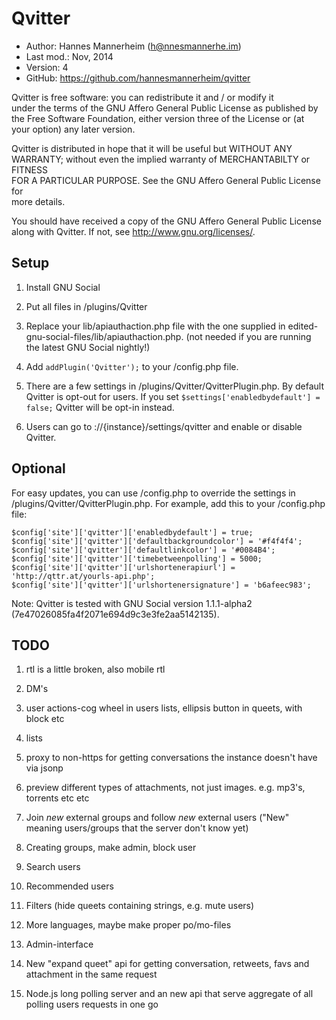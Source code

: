 Qvitter
==========================================

* Author:    Hannes Mannerheim (<h@nnesmannerhe.im>)
* Last mod.: Nov, 2014
* Version:   4
* GitHub:    <https://github.com/hannesmannerheim/qvitter>

Qvitter is free  software:  you can  redistribute it  and / or  modify it  
under the  terms of the GNU Affero General Public License as published by  
the Free Software Foundation,  either version three of the License or (at  
your option) any later version.                                            
                                                                           
Qvitter is distributed  in hope that  it will be  useful but  WITHOUT ANY  
WARRANTY;  without even the implied warranty of MERCHANTABILTY or FITNESS  
FOR A PARTICULAR PURPOSE.  See the  GNU Affero General Public License for  
more details.                                                              
                                                                           
You should have received a copy of the  GNU Affero General Public License  
along with Qvitter. If not, see <http://www.gnu.org/licenses/>.            
                                                                           
Setup
-----

1. Install GNU Social

2. Put all files in /plugins/Qvitter

3. Replace your lib/apiauthaction.php file with the one supplied in 
edited-gnu-social-files/lib/apiauthaction.php. (not needed if you
are running the latest GNU Social nightly!)

4. Add `addPlugin('Qvitter');` to your /config.php file.

5. There are a few settings in /plugins/Qvitter/QvitterPlugin.php. By default Qvitter is 
opt-out for users. If you set `$settings['enabledbydefault'] = false;` Qvitter will
be opt-in instead.

6. Users can go to ://{instance}/settings/qvitter and enable or disable Qvitter.

Optional
-----

For easy updates, you can use /config.php to override the settings in /plugins/Qvitter/QvitterPlugin.php.
For example, add this to your /config.php file:

````// Qvitter-settings
$config['site']['qvitter']['enabledbydefault'] = true;
$config['site']['qvitter']['defaultbackgroundcolor'] = '#f4f4f4';
$config['site']['qvitter']['defaultlinkcolor'] = '#0084B4';
$config['site']['qvitter']['timebetweenpolling'] = 5000;
$config['site']['qvitter']['urlshortenerapiurl'] = 'http://qttr.at/yourls-api.php';	
$config['site']['qvitter']['urlshortenersignature'] = 'b6afeec983';	
````

Note: Qvitter is tested with GNU Social version 1.1.1-alpha2 (7e47026085fa4f2071e694d9c3e3fe2aa5142135).


TODO
----

1. rtl is a little broken, also mobile rtl

1. DM's

1. user actions-cog wheel in users lists, ellipsis button in queets, with block etc

1. lists

1. proxy to non-https for getting conversations the instance doesn't have via jsonp

1. preview different types of attachments, not just images. e.g. mp3's, torrents etc etc

1. Join _new_ external groups and follow _new_ external users ("New" meaning users/groups that the server don't know yet) 

1. Creating groups, make admin, block user

1. Search users

1. Recommended users

1. Filters (hide queets containing strings, e.g. mute users)

1. More languages, maybe make proper po/mo-files

1. Admin-interface

1. New "expand queet" api for getting conversation, retweets, favs and attachment in the same request

1. Node.js long polling server and an new api that serve aggregate of all polling users requests in one go